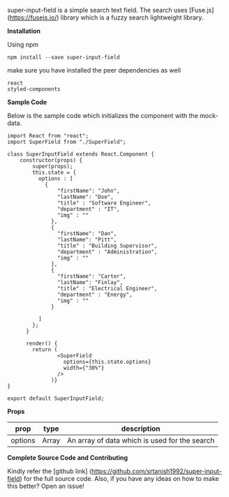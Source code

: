 super-input-field is a simple search text field. The search uses [Fuse.js] (https://fusejs.io/) library which is a fuzzy search lightweight library.

**Installation**

Using npm

```npm install --save super-input-field```

make sure you have installed the peer dependencies as well

```
react
styled-components
```

**Sample Code**

Below is the sample code which initializes the component with the mock-data.

```
import React from "react";
import SuperField from "./SuperField";

class SuperInputField extends React.Component {
    constructor(props) {
        super(props);
        this.state = {
          options : [
            {
                "firstName": "John",
                "lastName": "Doe",
                "title" : "Software Engineer",
                "department" : "IT",
                "img" : ""
              },
              {
                "firstName": "Dan",
                "lastName": "Pitt",
                "title" : "Building Supervisor",
                "department" : "Administration",
                "img" : ""
              },
              {
                "firstName": "Carter",
                "lastName": "Finlay",
                "title" : "Electrical Engineer",
                "department" : "Energy",
                "img" : ""
              }
              
          ]
        };
      }
    
      render() {
        return (
                <SuperField
                  options={this.state.options}
                  width={"30%"}
                />
              )}
}

export default SuperInputField;
```

**Props**

| prop    | type  | description |
|---------|-------|-------------|
| options | Array | An array of data which is used for the search         |


**Complete Source Code and Contributing**

Kindly refer the [github link] (https://github.com/srtanish1992/super-input-field) for the full source code. Also, if you have any ideas on how to make this better? Open an issue!